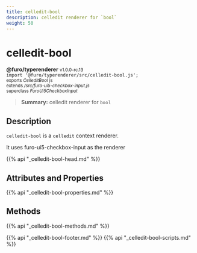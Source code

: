 ```yaml
---
title: celledit-bool
description: celledit renderer for `bool`
weight: 50
---
```


# celledit-bool
**@furo/typerenderer** <small>v1.0.0-rc.13</small>
<br>`import '@furo/typerenderer/src/celledit-bool.js';`<small>
<br>exports *CelleditBool* js
<br>extends */src/furo-ui5-checkbox-input.js*
<br>superclass *FuroUi5CheckboxInput*</small>

> **Summary:** celledit renderer for `bool`

## Description

`celledit-bool` is a `celledit` context renderer.

It uses furo-ui5-checkbox-input as the renderer

{{% api "_celledit-bool-head.md" %}}

## Attributes and Properties
{{% api "_celledit-bool-properties.md" %}}




## Methods
{{% api "_celledit-bool-methods.md" %}}






{{% api "_celledit-bool-footer.md" %}}
{{% api "_celledit-bool-scripts.md" %}}
